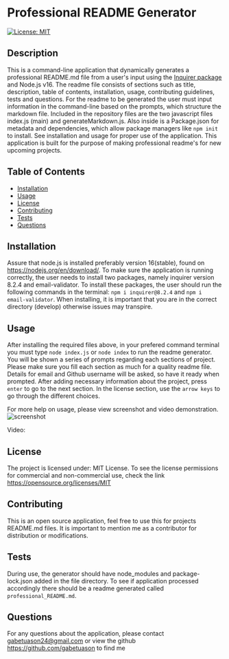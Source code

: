 # Professional README Generator 

[![License: MIT](https://img.shields.io/badge/License-MIT-yellow.svg)](https://opensource.org/licenses/MIT)

## Description

This is a command-line application that dynamically generates a professional README.md file from a user's input using the [Inquirer package](https://www.npmjs.com/package/inquirer/v/8.2.4) and Node.js v16. The readme file consists of sections such as title, description, table of contents, installation, usage, contributing guidelines, tests and questions. For the readme to be generated the user must input information in the command-line based on the prompts, which structure the markdown file. Included in the repository files are the two javascript files index.js (main) and generateMarkdown.js. Also inside is a Package.json for metadata and dependencies, which allow package managers like `npm init` to install. See installation and usage for proper use of the application. This application is built for the purpose of making professional readme's for new upcoming projects.

## Table of Contents

- [Installation](#installation)
- [Usage](#usage)
- [License](#license)
- [Contributing](#how-to-contribute)
- [Tests](#tests)
- [Questions](#questions)

## Installation

Assure that node.js is installed preferably version 16(stable), found on https://nodejs.org/en/download/. To make sure the application is running correctly, the user needs to install two packages, namely inquirer version 8.2.4 and email-validator. To install these packages, the user should run the following commands in the terminal: `npm i inquirer@8.2.4` and `npm i email-validator`. When installing, it is important that you are in the correct directory (develop) otherwise issues may transpire.

## Usage

After installing the required files above, in your prefered command terminal you must type `node index.js` or `node index` to run the readme generator. You will be shown a series of prompts regarding each sections of project. Please make sure you fill each section as much for a quality readme file. Details for email and Github username will be asked, so have it ready when prompted. After adding necessary information about the project, press `enter` to go to the next section. In the license section, use the `arrow keys` to go through the different choices.  


For more help on usage, please view screenshot and video demonstration.
![screenshot]()

Video: 

## License

The project is licensed under: MIT License. To see the license permissions for commercial and non-commercial use, check the link https://opensource.org/licenses/MIT

## Contributing

This is an open source application, feel free to use this for projects README.md files. It is important to mention me as a contributor for distribution or modifications.
  
## Tests

During use, the generator should have node_modules and package-lock.json added in the file directory. To see if application processed accordingly there should be a readme generated called `professional_README.md`. 
  
## Questions

For any questions about the application, please contact gabetuason24@gmail.com or view the github https://github.com/gabetuason to find me
